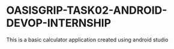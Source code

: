 # OASISGRIP-TASK02-ANDROID-DEVOP-INTERNSHIP
This is a basic calculator application created using android studio 
